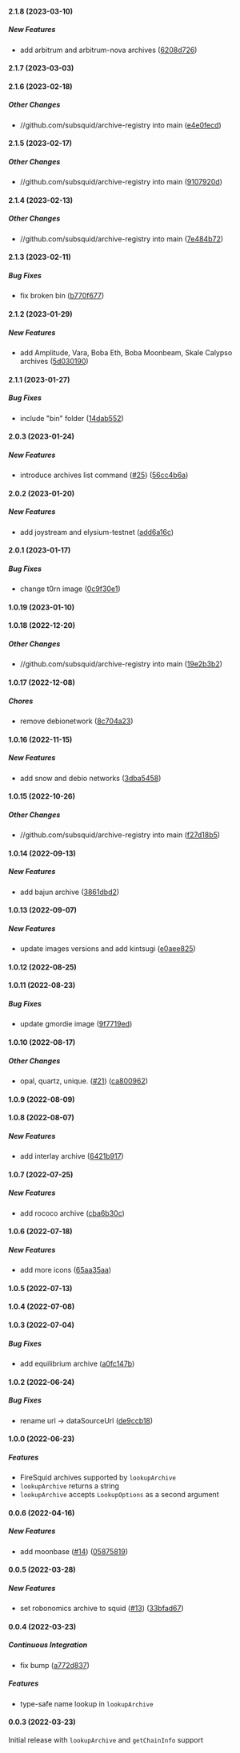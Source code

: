 #### 2.1.8 (2023-03-10)

##### New Features

*  add arbitrum and arbitrum-nova archives ([6208d726](https://github.com/subsquid/archive-registry/commit/6208d7269086c5bdffe81a3bd01985fdbfb7f92f))

#### 2.1.7 (2023-03-03)

#### 2.1.6 (2023-02-18)

##### Other Changes

* //github.com/subsquid/archive-registry into main ([e4e0fecd](https://github.com/subsquid/archive-registry/commit/e4e0fecdc42b706967cc895438f49b3e957e54e0))

#### 2.1.5 (2023-02-17)

##### Other Changes

* //github.com/subsquid/archive-registry into main ([9107920d](https://github.com/subsquid/archive-registry/commit/9107920d55dbdb5a09f9a00d1230ad72ca160812))

#### 2.1.4 (2023-02-13)

##### Other Changes

* //github.com/subsquid/archive-registry into main ([7e484b72](https://github.com/subsquid/archive-registry/commit/7e484b7217978dfc68cc543c32f6553f4345e4b4))

#### 2.1.3 (2023-02-11)

##### Bug Fixes

*  fix broken bin ([b770f677](https://github.com/subsquid/archive-registry/commit/b770f6773ab059af6f3a6555f6f0133884459cae))

#### 2.1.2 (2023-01-29)

##### New Features

*  add Amplitude, Vara, Boba Eth, Boba Moonbeam, Skale Calypso archives ([5d030190](https://github.com/subsquid/archive-registry/commit/5d030190629a5939677ba8e0494642240bf938d2))

#### 2.1.1 (2023-01-27)

##### Bug Fixes

*  include "bin" folder ([14dab552](https://github.com/subsquid/archive-registry/commit/14dab5521becf9c893dd6e0cf6d083f15953378f))

#### 2.0.3 (2023-01-24)

##### New Features

*  introduce archives list command ([#25](https://github.com/subsquid/archive-registry/pull/25)) ([56cc4b6a](https://github.com/subsquid/archive-registry/commit/56cc4b6ac9c6d28a2484eaf9847ab9f0a64a8ef5))

#### 2.0.2 (2023-01-20)

##### New Features

*  add joystream and elysium-testnet ([add6a16c](https://github.com/subsquid/archive-registry/commit/add6a16cc66bf6bd3213d807a038cf5aa64e4fa8))

#### 2.0.1 (2023-01-17)

##### Bug Fixes

*  change t0rn image ([0c9f30e1](https://github.com/subsquid/archive-registry/commit/0c9f30e18017b8555644283ccd80f68e6b50cd65))

#### 1.0.19 (2023-01-10)

#### 1.0.18 (2022-12-20)

##### Other Changes

* //github.com/subsquid/archive-registry into main ([19e2b3b2](https://github.com/subsquid/archive-registry/commit/19e2b3b29c31cf1d1c4252310e0aeca2ff60f3a6))

#### 1.0.17 (2022-12-08)

##### Chores

*  remove debionetwork ([8c704a23](https://github.com/subsquid/archive-registry/commit/8c704a23d0245bfa777cd1f3c4cc7671c4173c91))

#### 1.0.16 (2022-11-15)

##### New Features

*  add snow and debio networks ([3dba5458](https://github.com/subsquid/archive-registry/commit/3dba54583c99052c235adfa12baf4830c9877d00))

#### 1.0.15 (2022-10-26)

##### Other Changes

* //github.com/subsquid/archive-registry into main ([f27d18b5](https://github.com/subsquid/archive-registry/commit/f27d18b5569e221660086f407f9fdd4c1d091018))

#### 1.0.14 (2022-09-13)

##### New Features

*  add bajun archive ([3861dbd2](https://github.com/subsquid/archive-registry/commit/3861dbd264d9f45458512b3dc7ca578fddfe45cf))

#### 1.0.13 (2022-09-07)

##### New Features

*  update images versions and add kintsugi ([e0aee825](https://github.com/subsquid/archive-registry/commit/e0aee825ee17de5e4b19bdd70d457c285385be49))

#### 1.0.12 (2022-08-25)

#### 1.0.11 (2022-08-23)

##### Bug Fixes

*  update gmordie image ([9f7719ed](https://github.com/subsquid/archive-registry/commit/9f7719eddf5a3fe30a8826835f453c7666a45d19))

#### 1.0.10 (2022-08-17)

##### Other Changes

*  opal, quartz, unique. ([#21](https://github.com/subsquid/archive-registry/pull/21)) ([ca800962](https://github.com/subsquid/archive-registry/commit/ca8009623e866536f36bbb32273c788b858a6d1d))

#### 1.0.9 (2022-08-09)

#### 1.0.8 (2022-08-07)

##### New Features

*  add interlay archive ([6421b917](https://github.com/subsquid/archive-registry/commit/6421b9171a57f6c38b7472621b0847bf47b1f3fd))

#### 1.0.7 (2022-07-25)

##### New Features

*  add rococo archive ([cba6b30c](https://github.com/subsquid/archive-registry/commit/cba6b30c61c7fdaabbc70e9b1afee36b1c108d73))

#### 1.0.6 (2022-07-18)

##### New Features

*  add more icons ([65aa35aa](https://github.com/subsquid/archive-registry/commit/65aa35aa53e49c72763ceb683d2c2851a61bf297))

#### 1.0.5 (2022-07-13)

#### 1.0.4 (2022-07-08)

#### 1.0.3 (2022-07-04)

##### Bug Fixes

*  add equilibrium archive ([a0fc147b](https://github.com/subsquid/archive-registry/commit/a0fc147bdae42bc918e4deb0fd76f7930ce0a0a1))

#### 1.0.2 (2022-06-24)

##### Bug Fixes

*  rename url -> dataSourceUrl ([de9ccb18](https://github.com/subsquid/archive-registry/commit/de9ccb180593d94527acc979d2c25a59fcc0414f))

#### 1.0.0 (2022-06-23)

##### Features

* FireSquid archives supported by `lookupArchive`
* `lookupArchive` returns a string
* `lookupArchive` accepts `LookupOptions` as a second argument

#### 0.0.6 (2022-04-16)

##### New Features

*  add moonbase ([#14](https://github.com/subsquid/archive-registry/pull/14)) ([05875819](https://github.com/subsquid/archive-registry/commit/05875819d3dd2fe04a7353a87fdd9bb0b9ebd249))

#### 0.0.5 (2022-03-28)

##### New Features

*  set robonomics archive to squid ([#13](https://github.com/subsquid/archive-registry/pull/13)) ([33bfad67](https://github.com/subsquid/archive-registry/commit/33bfad67759338a06aecbcbf4f1c85dd63f3cf29))

#### 0.0.4 (2022-03-23)

##### Continuous Integration

*  fix bump ([a772d837](https://github.com/subsquid/archive-registry/commit/a772d837204f7d436f309d51b8013502c3a65e3a))

##### Features

* type-safe name lookup in `lookupArchive`

#### 0.0.3 (2022-03-23)

Initial release with `lookupArchive` and `getChainInfo` support
